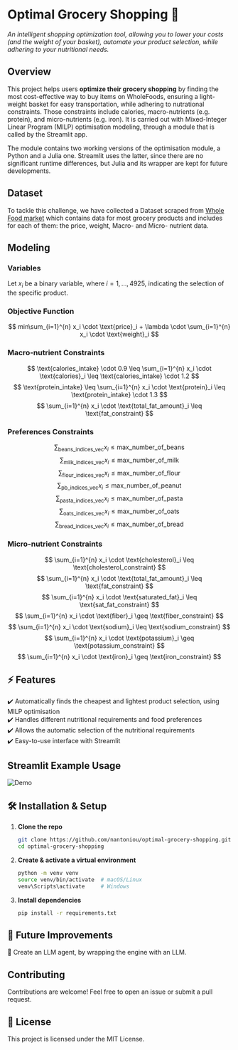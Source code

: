 
# **Optimal Grocery Shopping 🛒**  
_An intelligent shopping optimization tool, allowing you to lower your costs (and the weight of your basket), automate your product selection, while adhering to your nutritional needs._  

## **Overview**
This project helps users **optimize their grocery shopping** by finding the most cost-effective way to buy items on WholeFoods, ensuring a light-weight basket for easy transportation, while adhering to nutrational constraints. Those constraints include calories, macro-nutrients (e.g. protein), and micro-nutrients (e.g. iron). It is carried out with Mixed-Integer Linear Program (MILP) optimisation modeling, through a module that is called by the Streamlit app.

The module contains two working versions of the optimisation module, a Python and a Julia one. Streamlit uses the latter, since there are no significant runtime differences, but Julia and its wrapper are kept for future developments.


## **Dataset**
To tackle this challenge, we have collected a Dataset scraped from [Whole Food market](https://www.wholefoodsmarket.com/) which contains data for most grocery products and includes for each of them: the price, weight, Macro- and Micro- nutrient data.


## **Modeling**
### Variables
Let $x_i$ be a binary variable, where $i = 1, \dots, 4925$, indicating the selection of the specific product.

### Objective Function
 
$$
min\sum_{i=1}^{n} x_i \cdot \text{price}_i + \lambda \cdot \sum_{i=1}^{n} x_i \cdot \text{weight}_i
$$

### Macro-nutrient Constraints
$$
\text{calories_intake} \cdot 0.9 \leq \sum_{i=1}^{n} x_i \cdot \text{calories}_i \leq \text{calories_intake} \cdot 1.2
$$
$$
\text{protein_intake} \leq \sum_{i=1}^{n} x_i \cdot \text{protein}_i \leq \text{protein_intake} \cdot 1.3
$$
$$
\sum_{i=1}^{n} x_i \cdot \text{total_fat_amount}_i \leq \text{fat_constraint}
$$

### Preferences Constraints
$$
\sum_{\text{beans_indices_vec}} x_i \leq \text{max_number_of_beans}
$$
$$
\sum_{\text{milk_indices_vec}} x_i \leq \text{max_number_of_milk}
$$
$$
\sum_{\text{flour_indices_vec}} x_i \leq \text{max_number_of_flour}
$$
$$
\sum_{\text{pb_indices_vec}} x_i \leq \text{max_number_of_peanut}
$$
$$
\sum_{\text{pasta_indices_vec}} x_i \leq \text{max_number_of_pasta}
$$
$$
\sum_{\text{oats_indices_vec}} x_i \leq \text{max_number_of_oats}
$$
$$
\sum_{\text{bread_indices_vec}} x_i \leq \text{max_number_of_bread}
$$

### Micro-nutrient Constraints
$$
\sum_{i=1}^{n} x_i \cdot \text{cholesterol}_i \leq \text{cholesterol_constraint}
$$
$$
\sum_{i=1}^{n} x_i \cdot \text{total_fat_amount}_i \leq \text{fat_constraint}
$$
$$
\sum_{i=1}^{n} x_i \cdot \text{saturated_fat}_i \leq \text{sat_fat_constraint}
$$
$$
\sum_{i=1}^{n} x_i \cdot \text{fiber}_i \geq \text{fiber_constraint}
$$
$$
\sum_{i=1}^{n} x_i \cdot \text{sodium}_i \leq \text{sodium_constraint}
$$
$$
\sum_{i=1}^{n} x_i \cdot \text{potassium}_i \geq \text{potassium_constraint}
$$
$$
\sum_{i=1}^{n} x_i \cdot \text{iron}_i \geq \text{iron_constraint}
$$


## **⚡ Features**  
✔️ Automatically finds the cheapest and lightest product selection, using MILP optimisation<br>
✔️ Handles different nutritional requirements and food preferences<br>
✔️ Allows the automatic selection of the nutritional requirements<br>
✔️ Easy-to-use interface with Streamlit

## **Streamlit Example Usage**  

![Demo](media/demo.gif)

## **🛠️ Installation & Setup**  
1. **Clone the repo**  
   ```bash
   git clone https://github.com/nantoniou/optimal-grocery-shopping.git
   cd optimal-grocery-shopping
   ```
2. **Create & activate a virtual environment**  
   ```bash
   python -m venv venv
   source venv/bin/activate  # macOS/Linux
   venv\Scripts\activate     # Windows
   ```
3. **Install dependencies**  
   ```bash
   pip install -r requirements.txt
   ```


## **🚀 Future Improvements**  
🔹 Create an LLM agent, by wrapping the engine with an LLM.

## **Contributing**  
Contributions are welcome! Feel free to open an issue or submit a pull request.  

## **🐝 License**  
This project is licensed under the MIT License.  
